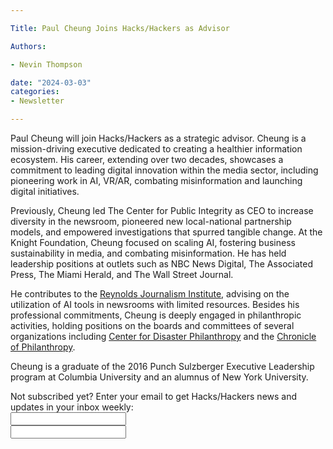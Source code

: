 ```yaml
---

Title: Paul Cheung Joins Hacks/Hackers as Advisor

Authors: 

- Nevin Thompson

date: "2024-03-03" 
categories: 
- Newsletter 

---
```

Paul Cheung will join Hacks/Hackers as a strategic advisor. Cheung is a mission-driving executive dedicated to creating a healthier information ecosystem. His career, extending over two decades, showcases a commitment to leading digital innovation within the media sector, including pioneering work in AI, VR/AR, combating misinformation and launching digital initiatives.

Previously, Cheung led The Center for Public Integrity as CEO to increase diversity in the newsroom, pioneered new local-national partnership models, and empowered investigations that spurred tangible change. At the Knight Foundation, Cheung focused on scaling AI, fostering business sustainability in media, and combating misinformation. He has held leadership positions at outlets such as NBC News Digital, The Associated Press, The Miami Herald, and The Wall Street Journal.

He contributes to the [Reynolds Journalism Institute](https://rjionline.org/?s=paul+cheung), advising on the utilization of AI tools in newsrooms with limited resources. Besides his professional commitments, Cheung is deeply engaged in philanthropic activities, holding positions on the boards and committees of several organizations including [Center for Disaster Philanthropy](https://disasterphilanthropy.org/) and the [Chronicle of Philanthropy](https://www.philanthropy.com/page/about-the-chronicle-of-philanthropy/).

Cheung is a graduate of the 2016 Punch Sulzberger Executive Leadership program at Columbia University and an alumnus of New York University.

<div id="mc_embed_signup"><form id="mc-embedded-subscribe-form" class="validate" action="//hackshackers.us1.list-manage.com/subscribe/post?u=c56f2e53d5ed6ef87f8aaa75c&amp;id=fb2bc6f10b" method="post" name="mc-embedded-subscribe-form" novalidate="" target="_blank">

<div id="mc_embed_signup_scroll">

<div class="mc-field-group"><label for="mce-EMAIL">Not subscribed yet? Enter your email to get Hacks/Hackers news and updates in your inbox weekly:  </label></div>

<div class="mc-field-group"><input id="mce-EMAIL" class="required email" name="EMAIL" type="email" value="" /></div>

<!-- real people should not fill this in and expect good things - do not remove this or risk form bot signups-->

<div style="position: absolute; left: -5000px;"><input tabindex="-1" name="b_c56f2e53d5ed6ef87f8aaa75c_fb2bc6f10b" type="text" value="" /></div>

<div class="clear"><input id="mc-embedded-subscribe" class="button" name="subscribe" type="text" value="" /></div>
